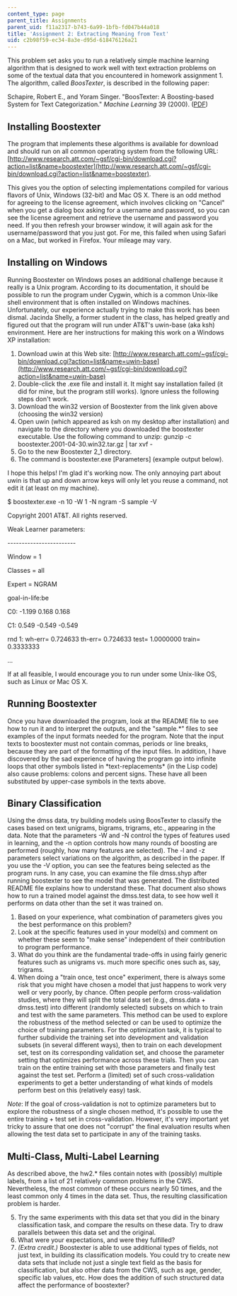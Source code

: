 ```yaml
---
content_type: page
parent_title: Assignments
parent_uid: f11a2317-b743-6a99-1bfb-fd047b44a018
title: 'Assignment 2: Extracting Meaning from Text'
uid: c2b98f59-ec34-8a3e-d95d-618476126a21
---
```


This problem set asks you to run a relatively simple machine learning algorithm that is designed to work well with text extraction problems on some of the textual data that you encountered in homework assignment 1. The algorithm, called _BoosTexter_, is described in the following paper:

Schapire, Robert E., and Yoram Singer. "BoosTexter: A Boosting-based System for Text Categorization." _Machine Learning_ 39 (2000). ([PDF](http://www.cis.upenn.edu/~mkearns/finread/boostexter.pdf))

Installing Boostexter
---------------------

The program that implements these algorithms is available for download and should run on all common operating system from the following URL: [http://www.research.att.com/~gsf/cgi-bin/download.cgi?action=list&name=boostexter](http://www.research.att.com/~gsf/cgi-bin/download.cgi?action=list&name=boostexter).

This gives you the option of selecting implementations compiled for various flavors of Unix, Windows (32-bit) and Mac OS X. There is an odd method for agreeing to the license agreement, which involves clicking on "Cancel" when you get a dialog box asking for a username and password, so you can see the license agreement and retrieve the username and password you need. If you then refresh your browser window, it will again ask for the username/password that you just got. For me, this failed when using Safari on a Mac, but worked in Firefox. Your mileage may vary.

Installing on Windows
---------------------

Running Boostexter on Windows poses an additional challenge because it really is a Unix program. According to its documentation, it should be possible to run the program under Cygwin, which is a common Unix-like shell environment that is often installed on Windows machines. Unfortunately, our experience actually trying to make this work has been dismal. Jacinda Shelly, a former student in the class, has helped greatly and figured out that the program will run under AT&T's uwin-base (aka ksh) environment. Here are her instructions for making this work on a Windows XP installation:

1.  Download uwin at this Web site: [http://www.research.att.com/~gsf/cgi-bin/download.cgi?action=list&name=uwin-base](http://www.research.att.com/~gsf/cgi-bin/download.cgi?action=list&name=uwin-base)
2.  Double-click the .exe file and install it. It might say installation failed (it did for mine, but the program still works). Ignore unless the following steps don't work.
3.  Download the win32 version of Boostexter from the link given above (choosing the win32 version)
4.  Open uwin (which appeared as ksh on my desktop after installation) and navigate to the directory where you downloaded the boostexter executable. Use the following command to unzip: gunzip -c boostexter.2001-04-30.win32.tar.gz | tar xvf -
5.  Go to the new Boostexter 2\_1 directory.
6.  The command is boostexter.exe \[Parameters\] (example output below).

I hope this helps! I'm glad it's working now. The only annoying part about uwin is that up and down arrow keys will only let you reuse a command, not edit it (at least on my machine).

$ boostexter.exe -n 10 -W 1 -N ngram -S sample -V

Copyright 2001 AT&T. All rights reserved.

Weak Learner parameters:

\------------------------

Window = 1

Classes = all

Expert = NGRAM

goal-in-life:be

C0: -1.199 0.168 0.168

C1: 0.549 -0.549 -0.549

rnd 1: wh-err= 0.724633 th-err= 0.724633 test= 1.0000000 train= 0.3333333

...

If at all feasible, I would encourage you to run under some Unix-like OS, such as Linux or Mac OS X.

Running Boostexter
------------------

Once you have downloaded the program, look at the README file to see how to run it and to interpret the outputs, and the "sample.\*" files to see examples of the input formats needed for the program. Note that the input texts to boostexter must not contain commas, periods or line breaks, because they are part of the formatting of the input files. In addition, I have discovered by the sad experience of having the program go into infinite loops that other symbols listed in \*text-replacements\* (in the Lisp code) also cause problems: colons and percent signs. These have all been substituted by upper-case symbols in the texts above.

Binary Classification
---------------------

Using the dmss data, try building models using BoosTexter to classify the cases based on text unigrams, bigrams, trigrams, etc., appearing in the data. Note that the parameters -W and -N control the types of features used in learning, and the -n option controls how many rounds of boosting are performed (roughly, how many features are selected). The -l and -z parameters select variations on the algorithm, as described in the paper. If you use the -V option, you can see the features being selected as the program runs. In any case, you can examine the file dmss.shyp after running boostexter to see the model that was generated. The distributed README file explains how to understand these. That document also shows how to run a trained model against the dmss.test data, to see how well it performs on data other than the set it was trained on.

1.  Based on your experience, what combination of parameters gives you the best performance on this problem?
2.  Look at the specific features used in your model(s) and comment on whether these seem to "make sense" independent of their contribution to program performance.
3.  What do you think are the fundamental trade-offs in using fairly generic features such as unigrams vs. much more specific ones such as, say, trigrams.
4.  When doing a "train once, test once" experiment, there is always some risk that you might have chosen a model that just happens to work very well or very poorly, by chance. Often people perform cross-validation studies, where they will split the total data set (e.g., dmss.data + dmss.test) into different (randomly selected) subsets on which to train and test with the same parameters. This method can be used to explore the robustness of the method selected or can be used to optimize the choice of training parameters. For the optimization task, it is typical to further subdivide the training set into development and validation subsets (in several different ways), then to train on each development set, test on its corresponding validation set, and choose the parameter setting that optimizes performance across these trials. Then you can train on the entire training set with those parameters and finally test against the test set. Perform a (limited) set of such cross-validation experiments to get a better understanding of what kinds of models perform best on this (relatively easy) task.

_Note_: If the goal of cross-validation is not to optimize parameters but to explore the robustness of a single chosen method, it's possible to use the entire training + test set in cross-validation. However, it's very important yet tricky to assure that one does not "corrupt" the final evaluation results when allowing the test data set to participate in any of the training tasks.

Multi-Class, Multi-Label Learning
---------------------------------

As described above, the hw2.\* files contain notes with (possibly) multiple labels, from a list of 21 relatively common problems in the CWS. Nevertheless, the most common of these occurs nearly 50 times, and the least common only 4 times in the data set. Thus, the resulting classification problem is harder.

5.  Try the same experiments with this data set that you did in the binary classification task, and compare the results on these data. Try to draw parallels between this data set and the original.
6.  What were your expectations, and were they fulfilled?
7.  _(Extra credit.)_ Boostexter is able to use additional types of fields, not just text, in building its classification models. You could try to create new data sets that include not just a single text field as the basis for classification, but also other data from the CWS, such as age, gender, specific lab values, etc. How does the addition of such structured data affect the performance of boostexter?